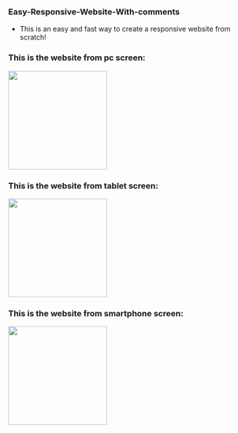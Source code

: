 ### Easy-Responsive-Website-With-comments

* This is an easy and fast way to create a responsive website from scratch!

### This is the website from pc screen:

<img src="https://user-images.githubusercontent.com/88382457/128868148-0561f9e9-e5a4-4f5c-abb2-a2bc53cba638.png" width=200px;>

### This is the website from tablet screen:

<img src="https://user-images.githubusercontent.com/88382457/128868414-e06333e7-38bd-4aff-a168-814d55819fcb.png" width=200px;>

### This is the website from smartphone screen:

<img src="https://user-images.githubusercontent.com/88382457/128868540-df3019a6-6f00-4845-b79a-f72bcc13f632.png" width=200px;>
